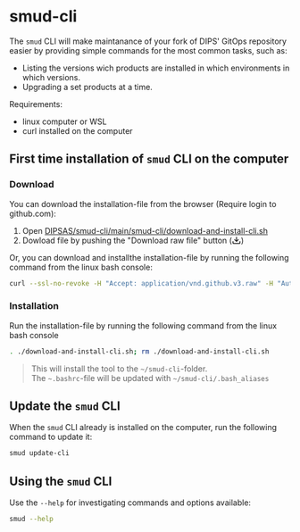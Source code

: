 # smud-cli

The `smud` CLI will make maintanance of your fork of DIPS' GitOps repository easier by providing simple commands for the most common tasks, such as:
- Listing the versions wich products are installed in which environments in which versions.
- Upgrading a set products at a time.

Requirements:
* linux computer or WSL
* curl installed on the computer 

## First time installation of `smud` CLI on the computer 

### Download
You can download the installation-file from the browser (Require login to github.com):  
1. Open [DIPSAS/smud-cli/main/smud-cli/download-and-install-cli.sh](https://github.com/DIPSAS/smud-cli/blob/main/smud-cli/download-and-install-cli.sh)
2. Dowload file by pushing the "Download raw file" button (<svg aria-hidden="true" focusable="false" role="img" class="octicon octicon-download" viewBox="0 0 16 16" width="16" height="16" fill="currentColor" style="display:inline-block;user-select:none;vertical-align:text-bottom;overflow:visible"><path d="M2.75 14A1.75 1.75 0 0 1 1 12.25v-2.5a.75.75 0 0 1 1.5 0v2.5c0 .138.112.25.25.25h10.5a.25.25 0 0 0 .25-.25v-2.5a.75.75 0 0 1 1.5 0v2.5A1.75 1.75 0 0 1 13.25 14Z"></path><path d="M7.25 7.689V2a.75.75 0 0 1 1.5 0v5.689l1.97-1.969a.749.749 0 1 1 1.06 1.06l-3.25 3.25a.749.749 0 0 1-1.06 0L4.22 6.78a.749.749 0 1 1 1.06-1.06l1.97 1.969Z"></path></svg>)

Or, you can download and installthe installation-file by running the following command from the linux bash console: 
```sh
curl --ssl-no-revoke -H "Accept: application/vnd.github.v3.raw" -H "Authorization: token $(echo "WjJod1gxTjZkekZIWVdaVVkwUm9iVk5VYzAxWFdFcE5PR2RSU2xGSlozQlpSekprUlZkdVF3PT0=" | base64 --decode | base64 --decode)"  https://api.github.com/repos/DIPSAS/smud-cli/contents/smud-cli/download-and-install-cli.sh --no-progress-meter | bash
```


### Installation
Run the installation-file by running the following command from the linux bash console

```sh
. ./download-and-install-cli.sh; rm ./download-and-install-cli.sh
```

> This will install the tool to the `~/smud-cli`-folder.  
> The `~.bashrc`-file will be updated with `~/smud-cli/.bash_aliases`

## Update the `smud` CLI 
When the `smud` CLI already is installed on the computer, run the following command to update it:
```sh
smud update-cli
```

## Using the `smud` CLI

Use the `--help` for investigating commands and options available:
```sh
smud --help
```
